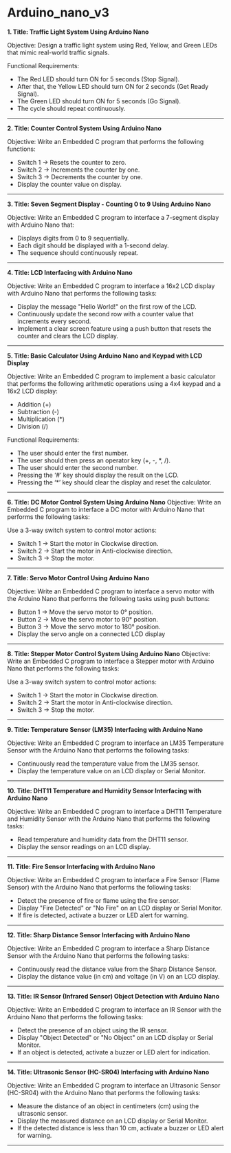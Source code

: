 # Arduino_nano_v3

__1. Title: Traffic Light System Using Arduino Nano__

Objective: Design a traffic light system using Red, Yellow, and Green LEDs that mimic real-world traffic signals.

Functional Requirements:
- The Red LED should turn ON for 5 seconds (Stop Signal).
- After that, the Yellow LED should turn ON for 2 seconds (Get Ready Signal).
- The Green LED should turn ON for 5 seconds (Go Signal).
- The cycle should repeat continuously.

------------------------------------------------------------------------------------------------------------------------------------------------------------
__2. Title: Counter Control System Using Arduino Nano__

Objective:
Write an Embedded C program that performs the following functions:

- Switch 1 → Resets the counter to zero.
- Switch 2 → Increments the counter by one.
- Switch 3 → Decrements the counter by one.
- Display the counter value on display.

------------------------------------------------------------------------------------------------------------------------------------------------------------
__3. Title: Seven Segment Display - Counting 0 to 9 Using Arduino Nano__

Objective:
Write an Embedded C  program to interface a 7-segment display with Arduino Nano that:

- Displays digits from 0 to 9 sequentially.
- Each digit should be displayed with a 1-second delay.
- The sequence should continuously repeat.

------------------------------------------------------------------------------------------------------------------------------------------------------------
__4. Title: LCD Interfacing with Arduino Nano__

Objective:
Write an Embedded C  program to interface a 16x2 LCD display with Arduino Nano that performs the following tasks:

- Display the message "Hello World!" on the first row of the LCD.
- Continuously update the second row with a counter value that increments every second.
- Implement a clear screen feature using a push button that resets the counter and clears the LCD display.

------------------------------------------------------------------------------------------------------------------------------------------------------------
__5. Title: Basic Calculator Using Arduino Nano and Keypad with LCD Display__

Objective:
Write an Embedded C  program to implement a basic calculator that performs the following arithmetic operations using a 4x4 keypad and a 16x2 LCD display:

- Addition (+)
- Subtraction (-)
- Multiplication (*)
- Division (/)
  
Functional Requirements:
- The user should enter the first number.
- The user should then press an operator key (+, -, *, /).
- The user should enter the second number.
- Pressing the ‘#’ key should display the result on the LCD.
- Pressing the ‘*’ key should clear the display and reset the calculator.

------------------------------------------------------------------------------------------------------------------------------------------------------------
__6. Title: DC Motor Control System Using Arduino Nano__
Objective:
Write an Embedded C  program to interface a DC motor with Arduino Nano that performs the following tasks:

Use a 3-way switch system to control motor actions:
- Switch 1 → Start the motor in Clockwise direction.
- Switch 2 → Start the motor in Anti-clockwise direction.
- Switch 3 → Stop the motor.

------------------------------------------------------------------------------------------------------------------------------------------------------------
__7. Title: Servo Motor Control Using Arduino Nano__

Objective:
Write an Embedded C program to interface a servo motor with the Arduino Nano that performs the following tasks using push buttons:

- Button 1 → Move the servo motor to 0° position.
- Button 2 → Move the servo motor to 90° position.
- Button 3 → Move the servo motor to 180° position.
- Display the servo angle on a connected LCD display

------------------------------------------------------------------------------------------------------------------------------------------------------------
__8. Title: Stepper Motor Control System Using Arduino Nano__
Objective:
Write an Embedded C  program to interface a Stepper motor with Arduino Nano that performs the following tasks:

Use a 3-way switch system to control motor actions:
- Switch 1 → Start the motor in Clockwise direction.
- Switch 2 → Start the motor in Anti-clockwise direction.
- Switch 3 → Stop the motor.

------------------------------------------------------------------------------------------------------------------------------------------------------------
__9. Title: Temperature Sensor (LM35) Interfacing with Arduino Nano__

Objective:
Write an Embedded C program to interface an LM35 Temperature Sensor with the Arduino Nano that performs the following tasks:

- Continuously read the temperature value from the LM35 sensor.
- Display the temperature value on an LCD display or Serial Monitor.

------------------------------------------------------------------------------------------------------------------------------------------------------------
__10. Title: DHT11 Temperature and Humidity Sensor Interfacing with Arduino Nano__

Objective:
Write an Embedded C program to interface a DHT11 Temperature and Humidity Sensor with the Arduino Nano that performs the following tasks:

- Read temperature and humidity data from the DHT11 sensor.
- Display the sensor readings on an LCD display.

------------------------------------------------------------------------------------------------------------------------------------------------------------
__11. Title: Fire Sensor Interfacing with Arduino Nano__

Objective:
Write an Embedded C program to interface a Fire Sensor (Flame Sensor) with the Arduino Nano that performs the following tasks:

- Detect the presence of fire or flame using the fire sensor.
- Display "Fire Detected" or "No Fire" on an LCD display or Serial Monitor.
- If fire is detected, activate a buzzer or LED alert for warning.

------------------------------------------------------------------------------------------------------------------------------------------------------------
__12. Title: Sharp Distance Sensor Interfacing with Arduino Nano__

Objective:
Write an Embedded C program to interface a Sharp Distance Sensor with the Arduino Nano that performs the following tasks:

- Continuously read the distance value from the Sharp Distance Sensor.
- Display the distance value (in cm) and voltage (in V) on an LCD display.

------------------------------------------------------------------------------------------------------------------------------------------------------------
__13. Title: IR Sensor (Infrared Sensor) Object Detection with Arduino Nano__

Objective:
Write an Embedded C program to interface an IR Sensor with the Arduino Nano that performs the following tasks:

- Detect the presence of an object using the IR sensor.
- Display "Object Detected" or "No Object" on an LCD display or Serial Monitor.
- If an object is detected, activate a buzzer or LED alert for indication.

------------------------------------------------------------------------------------------------------------------------------------------------------------
__14. Title: Ultrasonic Sensor (HC-SR04) Interfacing with Arduino Nano__

Objective:
Write an Embedded C program to interface an Ultrasonic Sensor (HC-SR04) with the Arduino Nano that performs the following tasks:

- Measure the distance of an object in centimeters (cm) using the ultrasonic sensor.
- Display the measured distance on an LCD display or Serial Monitor.
- If the detected distance is less than 10 cm, activate a buzzer or LED alert for warning.

------------------------------------------------------------------------------------------------------------------------------------------------------------
